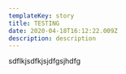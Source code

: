 ```yaml
---
templateKey: story
title: TESTING
date: 2020-04-18T16:12:22.009Z
description: description
---
```

sdflkjsdfkjsjdfgsjhdfg
